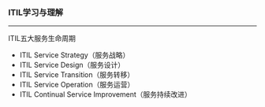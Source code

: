 ### ITIL学习与理解

---

ITIL五大服务生命周期

* ITIL Service Strategy（服务战略）
* ITIL Service Design（服务设计）
* ITIL Service Transition（服务转移）
* ITIL Service Operation（服务运营）
* ITIL Continual Service Improvement（服务持续改进）



